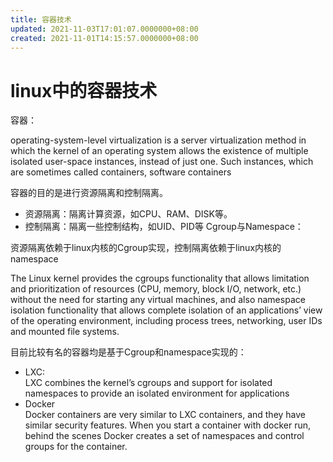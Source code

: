 ```yaml
---
title: 容器技术
updated: 2021-11-03T17:01:07.0000000+08:00
created: 2021-11-01T14:15:57.0000000+08:00
---
```


# linux中的容器技术
容器：

operating-system-level virtualization is a server virtualization method in which the kernel of an operating system allows the existence of multiple isolated user-space instances, instead of just one. Such instances, which are sometimes called containers, software containers

容器的目的是进行资源隔离和控制隔离。
- 资源隔离：隔离计算资源，如CPU、RAM、DISK等。
- 控制隔离：隔离一些控制结构，如UID、PID等
Cgroup与Namespace：

资源隔离依赖于linux内核的Cgroup实现，控制隔离依赖于linux内核的namespace

The Linux kernel provides the cgroups functionality that allows limitation and prioritization of resources (CPU, memory, block I/O, network, etc.) without the need for starting any virtual machines, and also namespace isolation functionality that allows complete isolation of an applications’ view of the operating environment, including process trees, networking, user IDs and mounted file systems.

目前比较有名的容器均是基于Cgroup和namespace实现的：
- LXC:  
  LXC combines the kernel’s cgroups and support for isolated namespaces to provide an isolated environment for applications
- Docker  
  Docker containers are very similar to LXC containers, and they have similar security features. When you start a container with docker run, behind the scenes Docker creates a set of namespaces and control groups for the container.
